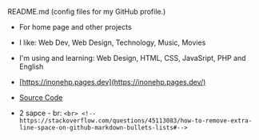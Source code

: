 README.md (config files for my GitHub profile.)  
 
- For home page and other projects  
- I like: Web Dev, Web Design, Technology, Music, Movies  
- I'm using and learning: Web Design, HTML, CSS, JavaSript, PHP and English  

- [https://inonehp.pages.dev](https://inonehp.pages.dev/)  
- [Source Code](https://github.com/inonehp/inonehp.github.io)  

- 2 sapce - br: `<br> <!--https://stackoverflow.com/questions/45113083/how-to-remove-extra-line-space-on-github-markdown-bullets-lists#-->`

<!--
**inonehp/inonehp** is a ✨ _special_ ✨ repository because its `README.md` (this file) appears on your GitHub profile.

Here are some ideas to get you started:

- 🔭 I’m currently working on ...
- 🌱 I’m currently learning ...
- 👯 I’m looking to collaborate on ...
- 🤔 I’m looking for help with ...
- 💬 Ask me about ...
- 📫 How to reach me: ...
- 😄 Pronouns: ...
- ⚡ Fun fact: ...
-->


